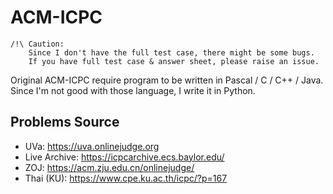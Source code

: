 ACM-ICPC
========

    /!\ Caution:
        Since I don't have the full test case, there might be some bugs.
        If you have full test case & answer sheet, please raise an issue.

Original ACM-ICPC require program to be written in Pascal / C / C++ / Java. Since I'm not good with those language, I write it in Python.

Problems Source
---------------

- UVa: <https://uva.onlinejudge.org>
- Live Archive: <https://icpcarchive.ecs.baylor.edu/>
- ZOJ: <https://acm.zju.edu.cn/onlinejudge/>
- Thai (KU): <https://www.cpe.ku.ac.th/icpc/?p=167>
